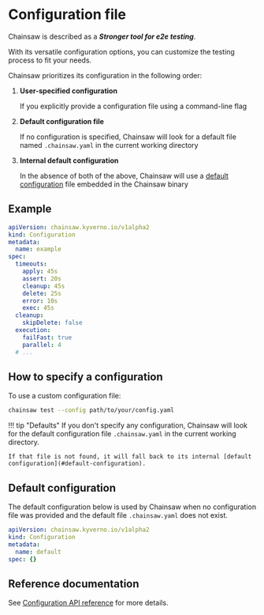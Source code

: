 # Configuration file

Chainsaw is described as a **_Stronger tool for e2e testing_**.

With its versatile configuration options, you can customize the testing process to fit your needs.

Chainsaw prioritizes its configuration in the following order:

1. **User-specified configuration**

    If you explicitly provide a configuration file using a command-line flag

1. **Default configuration file**

    If no configuration is specified, Chainsaw will look for a default file named `.chainsaw.yaml` in the current working directory

1. **Internal default configuration**

    In the absence of both of the above, Chainsaw will use a [default configuration](#default-configuration) file embedded in the Chainsaw binary

## Example

```yaml
apiVersion: chainsaw.kyverno.io/v1alpha2
kind: Configuration
metadata:
  name: example
spec:
  timeouts:
    apply: 45s
    assert: 20s
    cleanup: 45s
    delete: 25s
    error: 10s
    exec: 45s
  cleanup:
    skipDelete: false
  execution:
    failFast: true
    parallel: 4
  # ...
```

## How to specify a configuration

To use a custom configuration file:

```bash
chainsaw test --config path/to/your/config.yaml
```

!!! tip "Defaults"
    If you don't specify any configuration, Chainsaw will look for the default configuration file `.chainsaw.yaml` in the current working directory.

    If that file is not found, it will fall back to its internal [default configuration](#default-configuration).

## Default configuration

The default configuration below is used by Chainsaw when no configuration file was provided and the default file `.chainsaw.yaml` does not exist.

```yaml
apiVersion: chainsaw.kyverno.io/v1alpha2
kind: Configuration
metadata:
  name: default
spec: {}
```

## Reference documentation

See [Configuration API reference](../apis/chainsaw.v1alpha2.md#chainsaw-kyverno-io-v1alpha2-Configuration) for more details.

